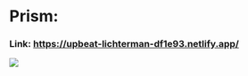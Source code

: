 # Prism:
### Link: https://upbeat-lichterman-df1e93.netlify.app/

<img src="https://i.ibb.co/W2crkwP/baner.png">